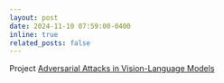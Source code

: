 ```yaml
---
layout: post
date: 2024-11-10 07:59:00-0400
inline: true
related_posts: false
---
```

Project [Adversarial Attacks in Vision-Language Models](/personalweb/blog/2024/jailbreak-VLM/)
